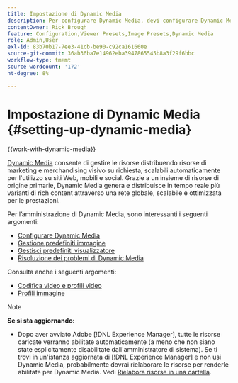 ```yaml
---
title: Impostazione di Dynamic Media
description: Per configurare Dynamic Media, devi configurare Dynamic Media e gestire i predefiniti per immagini e visualizzatori.
contentOwner: Rick Brough
feature: Configuration,Viewer Presets,Image Presets,Dynamic Media
role: Admin,User
exl-id: 83b70b17-7ee3-41cb-be90-c92ca161660e
source-git-commit: 36ab36ba7e14962eba3947865545b8a3f29f6bbc
workflow-type: tm+mt
source-wordcount: '172'
ht-degree: 8%

---
```


# Impostazione di Dynamic Media {#setting-up-dynamic-media}

{{work-with-dynamic-media}}

[Dynamic Media](https://business.adobe.com/products/experience-manager/assets/dynamic-media.html) consente di gestire le risorse distribuendo risorse di marketing e merchandising visivo su richiesta, scalabili automaticamente per l&#39;utilizzo su siti Web, mobili e social. Grazie a un insieme di risorse di origine primarie, Dynamic Media genera e distribuisce in tempo reale più varianti di rich content attraverso una rete globale, scalabile e ottimizzata per le prestazioni.

<!-- OBSOLETE UNTIL THE INTEGRATING SCENE7 TOPIC GETS A MAJOR UPDATE

>[!NOTE]
>
>This documentation describes Dynamic Media capabilites, which are integrated directly into [!DNL Experience Manager]. If you are using Dynamic Media Classic (previously called Scene7) integrated into [!DNL Experience Manager], see [Dynamic Media Classic integration documentation](/help/sites-cloud/administering/integrating-scene7.md).
>
>See [Dual Use Scenario](/help/sites-cloud/administering/integrating-scene7.md#dual-use-scenario) for times when you may want to use [!DNL Experience Manager] integrated with Dynamic Media Classic along with Dynamic Media.

-->

Per l’amministrazione di Dynamic Media, sono interessanti i seguenti argomenti:

* [Configurare Dynamic Media](config-dm.md)
* [Gestione predefiniti immagine](managing-image-presets.md)
* [Gestisci predefiniti visualizzatore](managing-viewer-presets.md)
* [Risoluzione dei problemi di Dynamic Media](troubleshoot-dm.md)

Consulta anche i seguenti argomenti:

* [Codifica video e profili video](video-profiles.md)
* [Profili immagine](image-profiles.md)

>[!NOTE]
>
>**Se si sta aggiornando:**
>
>* Dopo aver avviato Adobe [!DNL Experience Manager], tutte le risorse caricate verranno abilitate automaticamente (a meno che non siano state esplicitamente disabilitate dall&#39;amministratore di sistema). Se ti trovi in un&#39;istanza aggiornata di [!DNL Experience Manager] e non usi Dynamic Media, probabilmente dovrai rielaborare le risorse per renderle abilitate per Dynamic Media. Vedi [Rielabora risorse in una cartella](/help/assets/dynamic-media/about-image-video-profiles.md#reprocessing-assets).
